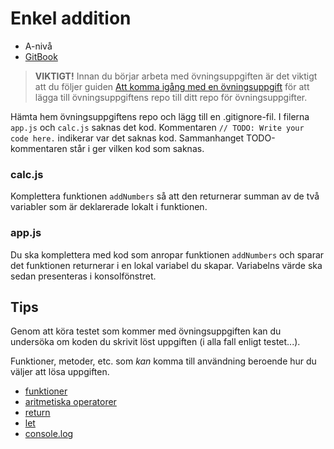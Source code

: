 # Enkel addition

- A-nivå
- [GitBook](https://coursepress.gitbooks.io/1dv021/content/ovningsuppgifter/del1/hello-world/)

> __VIKTIGT!__ Innan du börjar arbeta med övningsuppgiften är det viktigt att du följer guiden [Att komma igång med en övningsuppgift](https://coursepress.gitbooks.io/1dv021/content/guider/att-komma-igang-med-en-ovningsuppgift/) för att lägga till övningsuppgiftens repo till ditt repo för övningsuppgifter.

Hämta hem övningsuppgiftens repo och lägg till en .gitignore-fil. I filerna `app.js` och `calc.js` saknas det kod. Kommentaren `// TODO: Write your code here.` indikerar var det saknas kod. Sammanhanget TODO-kommentaren står i ger vilken kod som saknas.

### calc.js

Komplettera funktionen `addNumbers` så att den returnerar summan av de två variabler som är deklarerade lokalt i funktionen.

### app.js

Du ska komplettera med kod som anropar funktionen `addNumbers` och sparar det funktionen returnerar i en lokal variabel du skapar. Variabelns värde ska sedan presenteras i konsolfönstret.

##  Tips

Genom att köra testet som kommer med övningsuppgiften kan du undersöka om koden du skrivit löst uppgiften (i alla fall enligt testet...).

Funktioner, metoder, etc. som *kan* komma till användning beroende hur du väljer att lösa uppgiften.

- [funktioner](https://developer.mozilla.org/en-US/docs/Web/JavaScript/Guide/Functions)
- [aritmetiska operatorer](https://developer.mozilla.org/en-US/docs/Web/JavaScript/Reference/Operators/Arithmetic_Operators)
- [return](https://developer.mozilla.org/en-US/docs/Web/JavaScript/Reference/Statements/return)
- [let](https://developer.mozilla.org/en-US/docs/Web/JavaScript/Reference/Statements/let)
- [console.log](https://nodejs.org/api/console.html#console_console_log_data)

